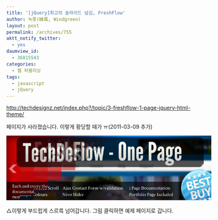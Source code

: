 ```yaml
---
title: '[jQuery]최고의 슬라이드 넘김, FreshFlow'
author: 녹풍(綠風, Windgreen)
layout: post
permalink: /archives/755
aktt_notify_twitter:
  - yes
daumview_id:
  - 36815543
categories:
  - 웹 퍼블리싱
tags:
  - javascript
  - jQuery
---
```

http://techdesignz.net/index.php?/topic/3-freshflow-1-page-jquery-html-theme/

페이지가 사라졌습니다. 이렇게 황당할 때가 ㅠ(2011-03-09 추가)

<div>
  <div style="width: 550px" class="wp-caption aligncenter">
    <img src="/uploads/legacy/old-images/1/cfile23.uf.1466F6504D4BC9621AAB0D.png" alt="" width="540" height="170" /><p class="wp-caption-text">
      △이렇게 부드럽게 스르륵 넘어갑니다. 그림 클릭하면 예제 페이지로 갑니다.
    </p>
  </div>
</div>